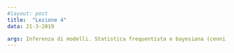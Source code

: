 ```yaml
---
#layout: post
title:  "Lezione 4"
data: 21-3-2019

args: Inferenza di modelli. Statistica frequentista e bayesiana (cenni). Teorema di Bayes e sua interpretazione in termini di apprendimento. Likelihood. Inferenza di parametri per maximum likelihood (ML). Inferenza bayesiana. Maximum a posteriori (MAP). Distribuzione predittiva e sua derivazione da stime di punto (ML e MAP) o in termini fully bayesian (model averaging).
---
```


